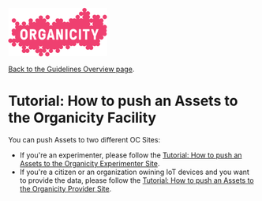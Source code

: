 ![Organicity logo](../images/organicity_logo_pink_100.png)

[Back to the Guidelines Overview page](https://organicityeu.github.io/).

# Tutorial: How to push an Assets to the Organicity Facility

You can push Assets to two different OC Sites: 

* If you're an experimenter, please follow the [Tutorial: How to push an Assets to the Organicity Experimenter Site](HowToPushAnAssetToTheExperimenterSite.md).
* If you're a citizen or an organization owining IoT devices and you want to provide the data, please follow the [Tutorial: How to push an Assets to the Organicity Provider Site](HowToPushAnAssetToTheProviderSite.md).

